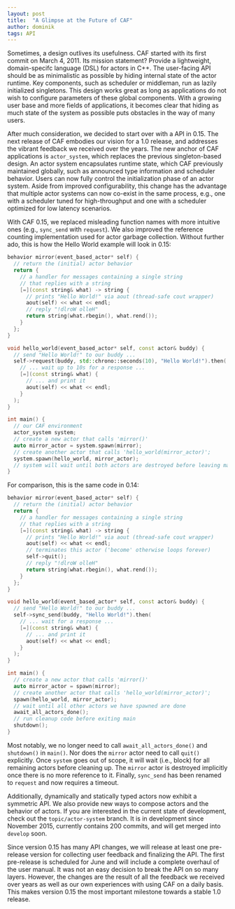 ```yaml
---
layout: post
title:  "A Glimpse at the Future of CAF"
author: dominik
tags: API
---
```


Sometimes, a design outlives its usefulness. CAF started with its first commit
on March 4, 2011. Its mission statement? Provide a lightweight, domain-specifc
language (DSL) for actors in C++. The user-facing API should be as minimalistic
as possible by hiding internal state of the actor runtime. Key components, such
as scheduler or middleman, run as lazily initialized singletons. This design
works great as long as applications do not wish to configure parameters of
these global components. With a growing user base and more fields of
applications, it becomes clear that hiding as much state of the system as
possible puts obstacles in the way of many users.

After much consideration, we decided to start over with a API in 0.15. 
The next release of CAF embodies our vision for a 1.0 release, and
addresses the vibrant feedback we received over the years. The new anchor of
CAF applications is `actor_system`, which replaces the previous singleton-based
design. An actor system encapsulates runtime state, which CAF previously
maintained globally, such as announced type information and scheduler behavior.
Users can now fully control the initialization phase of an actor system.
Aside from improved configurability, this change has the advantage that
multiple actor systems can now co-exist in the same process, e.g., one with a
scheduler tuned for high-throughput and one with a scheduler optimized for low
latency scenarios.

With CAF 0.15, we replaced misleading function names with more intuitive ones
(e.g., `sync_send` with `request`). We also improved the reference counting
implementation used for actor garbage collection. Without further ado, this is
how the Hello World example will look in 0.15:

```cpp
behavior mirror(event_based_actor* self) {
  // return the (initial) actor behavior
  return {
    // a handler for messages containing a single string
    // that replies with a string
    [=](const string& what) -> string {
      // prints "Hello World!" via aout (thread-safe cout wrapper)
      aout(self) << what << endl;
      // reply "!dlroW olleH"
      return string(what.rbegin(), what.rend());
    }
  };
}

void hello_world(event_based_actor* self, const actor& buddy) {
  // send "Hello World!" to our buddy ...
  self->request(buddy, std::chrono::seconds(10), "Hello World!").then(
    // ... wait up to 10s for a response ...
    [=](const string& what) {
      // ... and print it
      aout(self) << what << endl;
    }
  );
}

int main() {
  // our CAF environment
  actor_system system;
  // create a new actor that calls 'mirror()'
  auto mirror_actor = system.spawn(mirror);
  // create another actor that calls 'hello_world(mirror_actor)';
  system.spawn(hello_world, mirror_actor);
  // system will wait until both actors are destroyed before leaving main
}
```

For comparison, this is the same code in 0.14:

```cpp
behavior mirror(event_based_actor* self) {
  // return the (initial) actor behavior
  return {
    // a handler for messages containing a single string
    // that replies with a string
    [=](const string& what) -> string {
      // prints "Hello World!" via aout (thread-safe cout wrapper)
      aout(self) << what << endl;
      // terminates this actor ('become' otherwise loops forever)
      self->quit();
      // reply "!dlroW olleH"
      return string(what.rbegin(), what.rend());
    }
  };
}

void hello_world(event_based_actor* self, const actor& buddy) {
  // send "Hello World!" to our buddy ...
  self->sync_send(buddy, "Hello World!").then(
    // ... wait for a response ...
    [=](const string& what) {
      // ... and print it
      aout(self) << what << endl;
    }
  );
}

int main() {
  // create a new actor that calls 'mirror()'
  auto mirror_actor = spawn(mirror);
  // create another actor that calls 'hello_world(mirror_actor)';
  spawn(hello_world, mirror_actor);
  // wait until all other actors we have spawned are done
  await_all_actors_done();
  // run cleanup code before exiting main
  shutdown();
}
```

Most notably, we no longer need to call `await_all_actors_done()` and
`shutdown()` in `main()`. Nor does the `mirror` actor need to call `quit()`
explicitly. Once `system` goes out of scope, it will wait (i.e., block) for all
remaining actors before cleaning up. The `mirror` actor is destroyed implicitly
once there is no more reference to it. Finally, `sync_send` has been renamed to
`request` and now requires a timeout.

Additionally, dynamically and statically typed actors now exhibit a symmetric
API. We also provide new ways to compose actors and the behavior of actors. If
you are interested in the current state of development, check out the
`topic/actor-system` branch. It is in development since November 2015,
currently contains 200 commits, and will get merged into `develop` soon.

Since version 0.15 has many API changes, we will release at least one
pre-release version for collecting user feedback and finalizing the API. The
first pre-release is scheduled for June and will include a complete overhaul of
the user manual. It was not an easy decision to break the API on so many
layers. However, the changes are the result of all the feedback we received
over years as well as our own experiences with using CAF on a daily basis.
This makes version 0.15 the most important milestone towards a stable 1.0
release.
